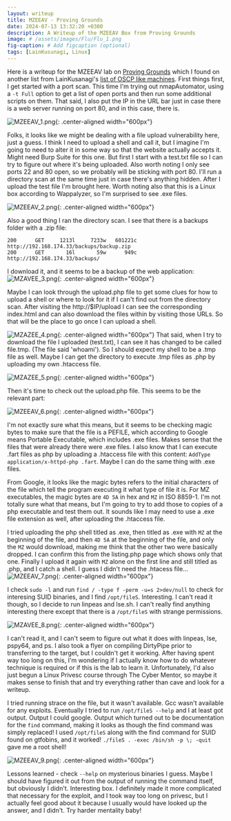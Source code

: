 ```yaml
---
layout: writeup
title: MZEEAV - Proving Grounds
date: 2024-07-13 13:32:20 +0300
description: A Writeup of the MZEEAV Box from Proving Grounds
image: # /assets/images/Flu/Flu_1.png
fig-caption: # Add figcaption (optional)
tags: [LainKusunagi, Linux]
---
```


Here is a writeup for the MZEEAV lab on [Proving Grounds](https://www.offsec.com/labs/) which I found on another list from LainKusanagi's [list of OSCP like machines](https://www.reddit.com/r/oscp/comments/1c8pzyz/lainkusanagi_list_of_oscp_like_machines/). First things first, I get started with a port scan. This time I'm trying out nmapAutomator, using a `-t Full` option to get a list of open ports and then run some additional scripts on them. That said, I also put the IP in the URL bar just in case there is a web server running on port 80, and in this case, there is.

![MZEEAV_1.png](/assets/images/MZEEAV/MZEEAV_1.png){: .center-aligned width="600px"}

Folks, it looks like we might be dealing with a file upload vulnerability here, just a guess. I think I need to upload a shell and call it, but I imagine I'm going to need to alter it in some way so that the website actually accepts it. Might need Burp Suite for this one. But first I start with a test.txt file so I can try to figure out where it's being uploaded. Also worth noting I only see ports 22 and 80 open, so we probably will be sticking with port 80. I'll run a directory scan at the same time just in case there's anything hidden. After I upload the test file I'm brought here. Worth noting also that this is a Linux box according to Wappalyzer, so I'm surprised to see .exe files. 

![MZEEAV_2.png](/assets/images/MZEEAV/MZEEAV_2.png){: .center-aligned width="600px"}

Also a good thing I ran the directory scan. I see that there is a backups folder with a .zip file:

```
200      GET     1213l     7233w   601221c http://192.168.174.33/backups/backup.zip
200      GET       16l       59w      949c http://192.168.174.33/backups/
```

I download it, and it seems to be a backup of the web application: 
![MZAVEE_3.png](/assets/images/MZEEAV/MZEEAV_3.png){: .center-aligned width="600px"}

Maybe I can look through the upload.php file to get some clues for how to upload a shell or where to look for it if I can't find out from the directory scan. After visiting the http://$IP/upload I can see the corresponding index.html and can also download the files within by visiting those URLs. So that will be the place to go once I can upload a shell. 

![MZAZEE_4.png](/assets/images/MZEEAV/MZEEAV_4.png){: .center-aligned width="600px"}
That said, when I try to download the file I uploaded (test.txt), I can see it has changed to be called file.tmp. (The file said 'whoami'). So I should expect my shell to be a .tmp file as well. Maybe I can get the directory to execute .tmp files as .php by uploading my own .htaccess file. 

![MZAZEE_5.png](/assets/images/MZEEAV/MZEEAV_5.png){: .center-aligned width="600px"}

Then it's time to check out the upload.php file. This seems to be the relevant part:

![MZEEAV_6.png](/assets/images/MZEEAV/MZEEAV_6.png){: .center-aligned width="600px"}

I'm not exactly sure what this means, but it seems to be checking magic bytes to make sure that the file is a PEFILE, which according to Google means Portable Executable, which includes .exe files. Makes sense that the files that were already there were .exe files. I also know that I can execute .fart files as php by uploading a .htaccess file with this content: `AddType application/x-httpd-php .fart`. Maybe I can do the same thing with .exe files. 

From Google, it looks like the magic bytes refers to the initial characters of the file which tell the program executing it what type of file it is. For MZ executables, the magic bytes are `4D 5A` in hex and `MZ` in ISO 8859-1. I'm not totally sure what that means, but I'm going to try to add those to copies of a php executable and test them out. It sounds like I may need to use a .exe file extension as well, after uploading the .htaccess file. 

I tried uploading the php shell titled as .exe, then titled as .exe with `MZ` at the beginning of the file, and then `4D 5A` at the beginning of the file, and only the `MZ` would download, making me think that the other two were basically dropped. I can confirm this from the listing.php page which shows only that one. Finally I upload it again with `MZ` alone on the first line and still titled as .php, and I catch a shell. I guess I didn't need the .htacess file...
![MZEEAV_7.png](/assets/images/MZEEAV/MZEEAV_7.png){: .center-aligned width="600px"}

I check `sudo -l` and run `find / -type f -perm -u=s 2>dev/null` to check for interesing SUID binaries, and I find `/opt/fileS`. Interesting. I can't read it though, so I decide to run linpeas and lse.sh. I can't really find anything interesting there except that there is a `/opt/fileS` with strange permissions.

![MZAVEE_8.png](/assets/images/MZEEAV/MZEEAV_8.png){: .center-aligned width="600px"}

I can't read it, and I can't seem to figure out what it does with linpeas, lse, pspy64, and ps. I also took a flyer on compiling DirtyPipe prior to transferring to the target, but I couldn't get it working. After having spent way too long on this, I'm wondering if I actually know how to do whatever technique is required or if this is the lab to learn it. Unfortunately, I'd also just begun a Linux Privesc course through The Cyber Mentor, so maybe it makes sense to finish that and try everything rather than cave and look for a writeup. 

I tried running strace on the file, but it wasn't available. Gcc wasn't available for any exploits. Eventually I tried to run `/opt/fileS --help` and I at least got output. Output I could google. Output which turned out to be documentation for the `find` command, making it looks as though the find command was simply replaced! I used `/opt/fileS` along with the find command for SUID found on gtfobins, and it worked! `./fileS . -exec /bin/sh -p \; -quit` gave me a root shell!


![MZEEAV_9.png](/assets/images/MZEEAV/MZEEAV_9.png){: .center-aligned width="600px"}

Lessons learned - check `--help` on mysterious binaries I guess. Maybe I should have figured it out from the output of running the command itself, but obviously I didn't. Interesting box. I definitely made it more complicated that necessary for the exploit, and I took way too long on privesc, but I actually feel good about it because I usually would have looked up the answer, and I didn't. Try harder mentality baby!

